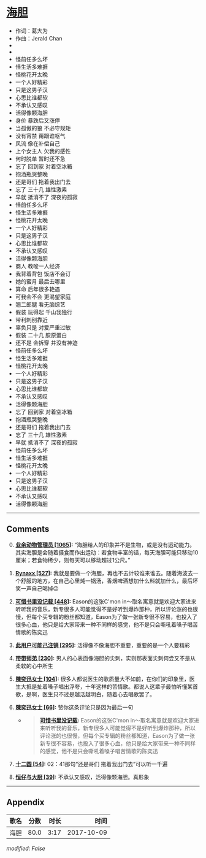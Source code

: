 # [海胆](https://music.163.com/song?id=509098887)

* 作词：葛大为
* 作曲：Jerald Chan
*
*
* 怪前任多么坏
* 怪生活多难捱
* 怪桃花开太晚
* 一个人好精彩
* 只是这男子汉
* 心思比谁都软
* 不承认又感叹
* 活得像颗海胆
* 身价 暴跌后又涨停
* 当孤傲的狼 不必守规矩
* 没有宵禁 甭跟谁呕气
* 风流 像在补偿自己
* 上个女主人 欠我的感性
* 何时脱单 暂时还不急
* 忘了 回到家 对着空冰箱
* 抱酒瓶哭整晚
* 还是哥们 拖着我出门去
* 忘了 三十几 雄性激素
* 早就 抵消不了 深夜的孤寂
* 怪前任多么坏
* 怪生活多难捱
* 怪桃花开太晚
* 一个人好精彩
* 只是这男子汉
* 心思比谁都软
* 不承认又感叹
* 活得像颗海胆
* 商人 教唆一人经济
* 我背着背包 饭店不会订
* 她的蜜月 最后去哪里
* 算命  后年很多艳遇
* 可我会不会 更渴望家庭
* 翘二郎腿 看无脑综艺
* 假装 玩得起 千山我独行
* 带利刺别靠近
* 辜负只是 对爱严重过敏
* 假装 二十几 胶原蛋白
* 还不是 会拆穿 并没有神迹
* 怪前任多么坏
* 怪生活多难捱
* 怪桃花开太晚
* 一个人好精彩
* 只是这男子汉
* 心思比谁都软
* 不承认又感叹
* 活得像颗海胆
* 忘了 回到家 对着空冰箱
* 抱酒瓶哭整晚
* 还是哥们 拖着我出门去
* 忘了 三十几 雄性激素
* 早就 抵消不了 深夜的孤寂
* 怪前任多么坏
* 怪生活多难捱
* 怪桃花开太晚
* 一个人好精彩
* 只是这男子汉
* 心思比谁都软
* 不承认又感叹
* 活得像颗海胆


---

## Comments
0. **[业余动物管理员 \[1065\]](https://music.163.com/#/user/home?id=364157485):** “海胆给人的印象并不是生物，或是没有运动能力。其实海胆是会随着摄食而作出运动：若食物丰富的话，每天海胆可能只移动10厘米；若食物稀少，则每天可以移动超过1公尺。”

1. **[Rynaxx \[527\]](https://music.163.com/#/user/home?id=69479330):** 我就是要做一个海胆，再也不去计较谁来谁去。随着海波去一个舒服的地方，在自己心里炖一锅汤，香烟啤酒想加什么料就加什么，最后坏笑一声自己喝掉😉

2. **[可惜书里没记载 \[448\]](https://music.163.com/#/user/home?id=305868646):** Eason的这张C'mon in～取名寓意就是欢迎大家进来听听我的音乐，新专很多人可能觉得不是好听到爆炸那种，所以评论涨的也很慢，但每个买专辑的粉丝都知道，Eason为了做一张新专很不容易，也投入了很多心血，他只是给大家带来一种不同样的感觉，他不是只会嘶吼着嗓子唱苦情歌的陈奕迅

3. **[此用户可能己注销 \[295\]](https://music.163.com/#/user/home?id=79663865):** 活得像不像海胆不重要，重要的是一个人要精彩

4. **[带带师弟 \[230\]](https://music.163.com/#/user/home?id=248914360):** 男人的心表面像海胆的尖刺，实则那表面尖刺何尝又不是从柔软的心中所生

5. **[陳奕迅女士 \[104\]](https://music.163.com/#/user/home?id=512900319):** 很多人都说医生的歌质量大不如前，在你们的印象里，医生大抵是扯着嗓子唱出浮夸，十年这样的苦情歌。都说人这辈子最怕听懂某首歌，是啊，医生只不过是越活越明白，随着心去唱歌罢了。

6. **[陳奕迅女士 \[66\]](https://music.163.com/#/user/home?id=512900319):** 赞你这条评论只是因为最后一句
	* > **[可惜书里没记载](https://music.163.com/#/user/home?id=305868646):** Eason的这张C'mon in～取名寓意就是欢迎大家进来听听我的音乐，新专很多人可能觉得不是好听到爆炸那种，所以评论涨的也很慢，但每个买专辑的粉丝都知道，Eason为了做一张新专很不容易，也投入了很多心血，他只是给大家带来一种不同样的感觉，他不是只会嘶吼着嗓子唱苦情歌的陈奕迅

7. **[十二圆 \[54\]](https://music.163.com/#/user/home?id=312831687):** 02：41那句“还是哥们 拖着我出门去”可以听一千遍

8. **[恒仔与大厨 \[39\]](https://music.163.com/#/user/home?id=634064859):** 不承认又感叹，活得像颗海胆。真形象



---

## Appendix

|歌名|分数|时长|时间|
|:---|:---:|---:|---:|
|海胆|80.0|3:17|2017-10-09

*modified: False*